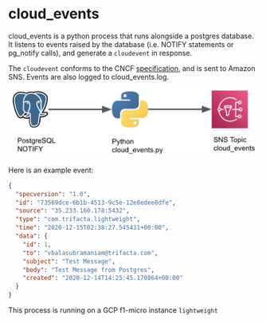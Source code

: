 # cloud_events

cloud_events is a python process that runs alongside a postgres database. It listens to events raised by the database (i.e. NOTIFY statements or pg_notify calls), and generate a `cloudevent` in response.

The `cloudevent` conforms to the CNCF [specification](https://cloudevents.io/), and is sent to Amazon SNS. Events are also logged to cloud_events.log. 

![architecture](architecture.png)

Here is an example event:
```json
{
  "specversion": "1.0",
  "id": "73569dce-6b1b-4513-9c5e-12e8edee8dfe",
  "source": "35.233.160.178:5432",
  "type": "com.trifacta.lightweight",
  "time": "2020-12-15T02:38:27.545431+00:00",
  "data": {
    "id": 1,
    "to": "vbalasubramaniam@trifacta.com",
    "subject": "Test Message",
    "body": "Test Message from Postgres",
    "created": "2020-12-14T14:25:45.170864+00:00"
  }
}
```

This process is running on a GCP f1-micro instance `lightweight`